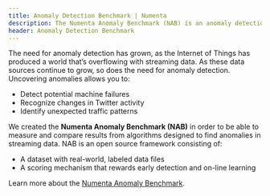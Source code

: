 ```yaml
---
title: Anomaly Detection Benchmark | Numenta
description: The Numenta Anomaly Benchmark (NAB) is an anomaly detection benchmark that measures results from algorithms designed to find anomalies in streaming data. NAB is an open source framework with a real-world, labeled dataset, and a scoring mechanism that rewards early detection and on-line learning.
header: Anomaly Detection Benchmark
---
```


[biz]:  /assets/pdf/numenta-anomaly-benchmark/NAB-Business-Paper.pdf
[nab]:  /applications/numenta-anomaly-benchmark/
[peer]: /resources/papers/unsupervised-real-time-anomaly-detection-for-streaming-data/

The need for anomaly detection has grown, as the Internet of Things
has produced a world that’s overflowing with streaming data. As
these data sources continue to grow, so does the need for anomaly
detection. Uncovering anomalies allows you to:

* Detect potential machine failures
* Recognize changes in Twitter activity
* Identify unexpected traffic patterns

We created the **Numenta Anomaly Benchmark (NAB)** in order to be able to
measure and compare results from algorithms designed to find anomalies in
streaming data. NAB is an open source framework consisting of:

* A dataset with real-world, labeled data files
* A scoring mechanism that rewards early detection and on-line learning

Learn more about the [Numenta Anomaly Benchmark][nab].
